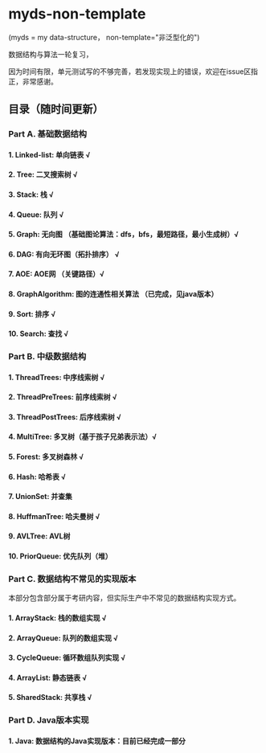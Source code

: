 # myds-non-template

(myds = my data-structure， non-template="非泛型化的")

数据结构与算法一轮复习，

因为时间有限，单元测试写的不够完善，若发现实现上的错误，欢迎在issue区指正，非常感谢。

## 目录（随时间更新）
### Part A. 基础数据结构
#### 1. Linked-list: 单向链表 √
#### 2. Tree: 二叉搜索树 √
#### 3. Stack: 栈 √
#### 4. Queue: 队列 √
#### 5. Graph: 无向图 （基础图论算法：dfs，bfs，最短路径，最小生成树）√
#### 6. DAG: 有向无环图（拓扑排序） √ 
#### 7. AOE: AOE网 （关键路径）√
#### 8. GraphAlgorithm: 图的连通性相关算法 （已完成，见java版本）
#### 9. Sort: 排序 √
#### 10. Search: 查找 √ 

### Part B. 中级数据结构
#### 1. ThreadTrees: 中序线索树 √ 
#### 2. ThreadPreTrees: 前序线索树 √ 
#### 3. ThreadPostTrees: 后序线索树 √ 
#### 4. MultiTree: 多叉树（基于孩子兄弟表示法）√
#### 5. Forest: 多叉树森林 √
#### 6. Hash: 哈希表 √ 
#### 7. UnionSet: 并查集 
#### 8. HuffmanTree: 哈夫曼树 √ 
#### 9. AVLTree: AVL树 
#### 10. PriorQueue: 优先队列（堆）

### Part C. 数据结构不常见的实现版本
本部分包含部分属于考研内容，但实际生产中不常见的数据结构实现方式。
#### 1. ArrayStack: 栈的数组实现 √ 
#### 2. ArrayQueue: 队列的数组实现 √ 
#### 3. CycleQueue: 循环数组队列实现 √ 
#### 4. ArrayList: 静态链表 √ 
#### 5. SharedStack: 共享栈 √

### Part D. Java版本实现
#### 1. Java: 数据结构的Java实现版本：目前已经完成一部分
 
